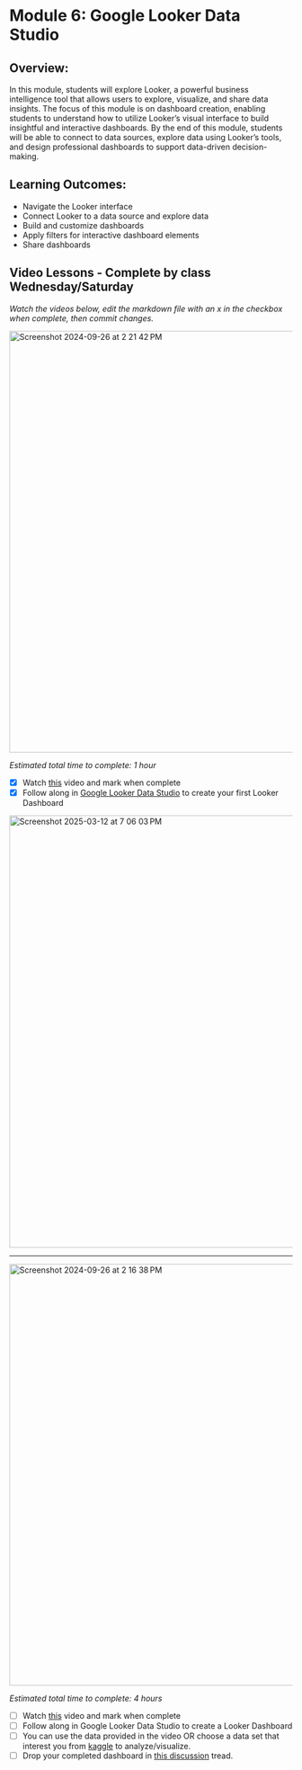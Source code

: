 # Module 6: Google Looker Data Studio 

## Overview:

In this module, students will explore Looker, a powerful business intelligence tool that allows users to explore, visualize, and share data insights. The focus of this module is on dashboard creation, enabling students to understand how to utilize Looker’s visual interface to build insightful and interactive dashboards. By the end of this module, students will be able to connect to data sources, explore data using Looker’s tools, and design professional dashboards to support data-driven decision-making.

## Learning Outcomes: 

- Navigate the Looker interface
- Connect Looker to a data source and explore data
- Build and customize dashboards
- Apply filters for interactive dashboard elements
- Share dashboards 

## Video Lessons - Complete by class Wednesday/Saturday

_Watch the videos below, edit the markdown file with an x in the checkbox when complete, then commit changes._

<img width="750" alt="Screenshot 2024-09-26 at 2 21 42 PM" src="https://github.com/user-attachments/assets/760a1cad-df07-470a-b134-620873e239c9">

_Estimated total time to complete: 1 hour_

- [x] Watch [this](https://youtu.be/AaiPFcBDgtk?si=e9VhNCEiZauixPNh&t=1) video and mark when complete
- [x] Follow along in [Google Looker Data Studio](https://lookerstudio.google.com/) to create your first Looker Dashboard
<img width="769" alt="Screenshot 2025-03-12 at 7 06 03 PM" src="https://github.com/user-attachments/assets/f6371a81-4055-4635-a1b1-1b27ad977b9e" />




----

<img width="750" alt="Screenshot 2024-09-26 at 2 16 38 PM" src="https://github.com/user-attachments/assets/f566947c-619e-4481-9f98-1d161dcd1aa5">

_Estimated total time to complete: 4 hours_

- [ ] Watch [this](https://www.youtube.com/watch?v=dsAVSsdYC10&t=1s) video and mark when complete
- [ ] Follow along in Google Looker Data Studio to create a Looker Dashboard
- [ ] You can use the data provided in the video OR choose a data set that interest you from [kaggle](https://www.kaggle.com/datasets) to analyze/visualize.  
- [ ] Drop your completed dashboard in [this discussion](https://github.com/Tech-Moms/data-analytics-winter-2025/discussions/180) tread.   
